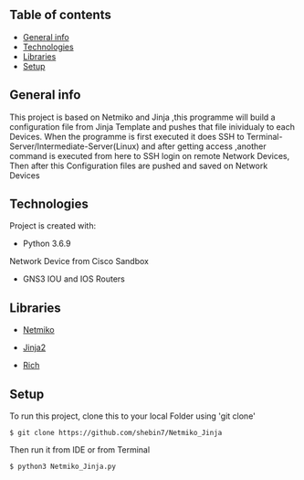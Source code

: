 

## Table of contents
* [General info](#general-info)
* [Technologies](#technologies)
* [Libraries](#libraries)
* [Setup](#setup)

## General info
This project is based on Netmiko and Jinja ,this programme will build a configuration file from Jinja Template and pushes that file inividualy to each Devices.
When the programme is first executed it does SSH to Terminal-Server/Intermediate-Server(Linux) and after getting access ,another command is executed from here 
to SSH login on remote Network Devices, Then after this Configuration files are pushed and saved on Network Devices
	
## Technologies
Project is created with:
* Python 3.6.9

Network Device from Cisco Sandbox
* GNS3 IOU and IOS Routers


## Libraries
 * [Netmiko](https://github.com/ktbyers/netmiko/blob/develop/README.md)

 * [Jinja2](https://jinja2docs.readthedocs.io/en/stable/)

 * [Rich](https://rich.readthedocs.io/en/latest/)
	
## Setup
To run this project, clone this to your local Folder using 'git clone'

```
$ git clone https://github.com/shebin7/Netmiko_Jinja
```
Then run it from IDE or from Terminal 
```
$ python3 Netmiko_Jinja.py
```

